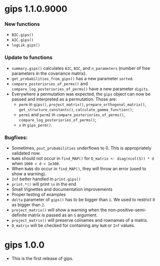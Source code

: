 # gips 1.1.0.9000

### New functions

-   `BIC.gips()`
-   `AIC.gips()`
-   `logLik.gips()`

### Update to functions

-   `summary.gips()` calculates `AIC`, `BIC`, and `n_parameters` (number of free parameters in the covariance matrix).
-   `get_probabilities_from_gips()` has a new parameter `sorted`.
-   `compare_posteriories_of_perms()` and `compare_log_posteriories_of_perms()` have a new parameter `digits`.
-   Everywhere a permutation was expected, the `gips` object can now be passed and interpreted as a permutation. Those are:
    -   `perm` in `gips()`, `project_matrix()`, `prepare_orthogonal_matrix()`, `get_structure_constants()`, `calculate_gamma_function()`;
    -   `perm1` and `perm2` in `compare_posteriories_of_perms()`, `compare_log_posteriories_of_perms()`;
    -   `x` in `gips_perm()`.

### Bugfixes:

-   Sometimes, `post_probabilities` underflows to 0. This is appropriately validated now.
-   `NaN`s should not occur in `find_MAP()` for `D_matrix <- diag(ncol(S)) * d` when `1000 < d < 1e300`.
-   When `NaN`s do occur in `find_MAP()`, they will throw an error (used to show a warning).
-   `Inf` better handled in `print.gips()`
-   `print.*()` will print `\n` in the end
-   Small Vignettes and documentation improvements
-   Proper testing of examples
-   `delta` parameter of `gips()` has to be bigger than `1`. We used to restrict it as bigger than `2`.
-   `project_matrix()` will show a warning when the non-positive-semi-definite matrix is passed as an `S` argument.
-   `project_matrix()` will preserve colnames and rownames of a matrix.
-   `D_matrix` will be checked for containing any `NaN` or `Inf` values.


# gips 1.0.0

-   This is the first release of gips.
